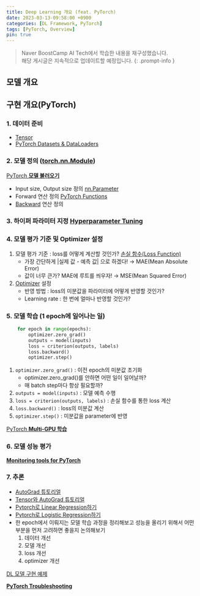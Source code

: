 ```yaml
---
title: Deep Learning 개요 (feat. PyTorch)
date: 2023-03-13-09:58:00 +0900
categories: [DL Framework, PyTorch]
tags: [PyTorch, Overview]
pin: true
---
```

> Naver BoostCamp AI Tech에서 학습한 내용을 재구성했습니다.  
> 해당 게시글은 지속적으로 업데이트할 예정입니다.
{: .prompt-info }

## 모델 개요

## 구현 개요(PyTorch)

### 1. 데이터 준비

- [Tensor](https://osmin625.github.io/posts/Tensor/)
- [PyTorch Datasets & DataLoaders](https://osmin625.github.io/posts/PyTorch-Datasets-&-DataLoaders/)

### 2. 모델 정의 ([torch.nn.Module](https://www.notion.so/torch-nn-Module-fc3f68055ff1435d9c0de1567fc852bb?pvs=21))

[PyTorch **모델 불러오기**](https://www.notion.so/PyTorch-8907c68e40d2445ca3452f1c4f26a00c?pvs=21)

- Input size, Output size 정의 [nn.Parameter](https://www.notion.so/nn-Parameter-53ff052828634ab198c57731649fe73f?pvs=21)
- Forward 연산 정의 [PyTorch Functions](https://www.notion.so/PyTorch-Functions-1547d3e39c754068a174bc68f84fa87b?pvs=21)
- [Backward](https://www.notion.so/Backward-bbfb5deede994f9f832d5ebe72e53955?pvs=21) 연산 정의

### 3. 하이퍼 파라미터 지정 [**Hyperparameter Tuning**](https://www.notion.so/Hyperparameter-Tuning-13b3e8b1be0146c9939fd58f466abb43?pvs=21)

### 4. 모델 평가 기준 및 Optimizer 설정

1. 모델 평가 기준 : loss를 어떻게 계산할 것인가? [손실 함수(Loss Function)](https://www.notion.so/Loss-Function-82e9c926f33a42a8a50ef8febd5c4ab6?pvs=21)
    - 가장 간단하게 \|실제 값 - 예측 값\| 으로 하겠다! → MAE(Mean Absolute Error)
    - 값이 너무 큰가? MAE에 루트를 씌우자! → MSE(Mean Squared Error)
2. [Optimizer](https://www.notion.so/Optimizer-39716b1340f748e48152500d7c60f67e?pvs=21) 설정
    - 반영 방법 : loss의 미분값을 파라미터에 어떻게 반영할 것인가?
    - Learning rate : 한 번에 얼마나 반영할 것인가?

### 5. 모델 학습 (1 epoch에 일어나는 일)

```python
    for epoch in range(epochs):
		optimizer.zero_grad()
		outputs = model(inputs)
		loss = criterion(outputs, labels) 
		loss.backward()
		optimizer.step()
```

1. `optimizer.zero_grad()` : 이전 epoch의 미분값 초기화
    - optimizer.zero_grad()를 안하면 어떤 일이 일어날까?
    - 매 batch step마다 항상 필요할까?
2. `outputs = model(inputs)` : 모델 예측 수행
3. `loss = criterion(outputs, labels)` : 손실 함수를 통한 loss 계산
4. `loss.backward()` :  loss의 미분값 계산
5. `optimizer.step()` : 미분값을 parameter에 반영

[PyTorch **Multi-GPU 학습**](https://www.notion.so/PyTorch-Multi-GPU-cddece8aedc84060ab5baceb59821da0?pvs=21) 

### 6. 모델 성능 평가

[**Monitoring tools for PyTorch**](https://www.notion.so/Monitoring-tools-for-PyTorch-f9c8625b26ab4dd0aa4d122d4deaac44?pvs=21)

### 7. 추론

- [AutoGrad 튜토리얼](https://pytorch.org/tutorials/beginner/blitz/autograd_tutorial.html)
- [Tensor와 AutoGrad 튜토리얼](https://pytorch.org/tutorials/beginner/examples_autograd/two_layer_net_autograd.html)
- [Pytorch로 Linear Regression하기](https://towardsdatascience.com/linear-regression-with-pytorch-eb6dedead817)
- [Pytorch로 Logistic Regression하기](https://medium.com/dair-ai/implementing-a-logistic-regression-model-from-scratch-with-pytorch-24ea062cd856)
- 한 epoch에서 이뤄지는 모델 학습 과정을 정리해보고 성능을 올리기 위해서 어떤 부분을 먼저 고려하면 좋을지 논의해보기
    1. 데이터 개선
    2. 모델 개선
    3. loss 개선
    4. optimizer 개선

[DL 모델 구현 예제](https://www.notion.so/DL-9c7cebfa869b40e0a88d48c071604065?pvs=21)

[**PyTorch Troubleshooting**](https://www.notion.so/PyTorch-Troubleshooting-c45a703ff84e453b87c31bba2311a578?pvs=21)